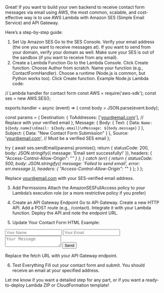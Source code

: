 Great! If you want to build your own backend to receive contact form messages via email using AWS, the most common, scalable, and cost-effective way is to use AWS Lambda with Amazon SES (Simple Email Service) and API Gateway.

Here’s a step-by-step guide:

1. Set Up Amazon SES
Go to the SES Console.
Verify your email address (the one you want to receive messages at).
If you want to send from your domain, verify your domain as well.
Make sure your SES is out of the sandbox (if you want to receive from any email).
2. Create a Lambda Function
Go to the Lambda Console.
Click Create function.
Choose Author from scratch.
Name your function (e.g., ContactFormHandler).
Choose a runtime (Node.js is common, but Python works too).
Click Create function.
Example Node.js Lambda code:




// Lambda handler for contact form
const AWS = require('aws-sdk');
const ses = new AWS.SES();

exports.handler = async (event) => {
  const body = JSON.parse(event.body);

  const params = {
    Destination: {
      ToAddresses: ['your@email.com'], // Replace with your verified email
    },
    Message: {
      Body: {
        Text: { Data: `Name: ${body.name}\nEmail: ${body.email}\nMessage: ${body.message}` }
      },
      Subject: { Data: "New Contact Form Submission" }
    },
    Source: 'your@email.com', // Must be a verified SES email
  };

  try {
    await ses.sendEmail(params).promise();
    return {
      statusCode: 200,
      body: JSON.stringify({ message: 'Email sent successfully!' }),
      headers: { "Access-Control-Allow-Origin": "*" }
    };
  } catch (err) {
    return {
      statusCode: 500,
      body: JSON.stringify({ message: 'Failed to send email', error: err.message }),
      headers: { "Access-Control-Allow-Origin": "*" }
    };
  }
};

Replace your@email.com with your SES-verified email address.

3. Add Permissions
Attach the AmazonSESFullAccess policy to your Lambda’s execution role (or a more restrictive policy if you prefer)


4. Create an API Gateway Endpoint
Go to API Gateway.
Create a new HTTP API.
Add a POST route (e.g., /contact).
Integrate it with your Lambda function.
Deploy the API and note the endpoint URL.



5. Update Your Contact Form
HTML Example:

<form id="contact-form">
  <input type="text" name="name" required placeholder="Your Name">
  <input type="email" name="email" required placeholder="Your Email">
  <textarea name="message" required placeholder="Your Message"></textarea>
  <button type="submit">Send</button>
</form>
<script>
document.getElementById('contact-form').addEventListener('submit', async function(e) {
  e.preventDefault();
  const form = e.target;
  const data = {
    name: form.name.value,
    email: form.email.value,
    message: form.message.value
  };
  const response = await fetch('https://your-api-id.execute-api.region.amazonaws.com/contact', {
    method: 'POST',
    headers: { 'Content-Type': 'application/json' },
    body: JSON.stringify(data)
  });
  if (response.ok) {
    alert('Message sent!');
    form.reset();
  } else {
    alert('Failed to send message.');
  }
});
</script>

Replace the fetch URL with your API Gateway endpoint.

6. Test Everything
Fill out your contact form and submit.
You should receive an email at your specified address.

Let me know if you want a detailed step for any part, or if you want a ready-to-deploy Lambda ZIP or CloudFormation template!
